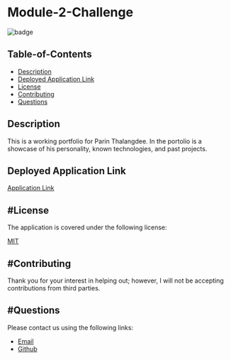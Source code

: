 # Module-2-Challenge
  
![badge](https://img.shields.io/badge/license-mit-blue)
    
## Table-of-Contents

* [Description](#description)
* [Deployed Application Link](#deployed-application-link)  
* [License](#license)    
* [Contributing](#contributing)
* [Questions](#questions)
  
## Description

This is a working portfolio for Parin Thalangdee. In the portolio is a showcase of his personality, known technologies, and past projects.
  
## Deployed Application Link
  
[Application Link](https://parinthalangdee.github.io/Module-2-Challenge/)

## #License

The application is covered under the following license:

[MIT](https://choosealicense.com/licenses/mit)
  
## #Contributing
  
Thank you for your interest in helping out; however, I will not be accepting contributions from third parties.

## #Questions

Please contact us using the following links:
  
- [Email](lotteman10@gmail.com)
- [Github](https://github.com/parinthalangdee)
